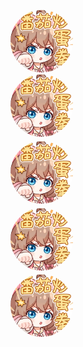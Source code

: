 <a href="https://b23.tv/6nsLn4"><img src="./ranquan.jpg" width="100px;" style="border-radius:50%;"/><br /><sub></a>
<a href="https://b23.tv/6nsLn4"><img src="./ranquan.jpg" width="100px;" style="border-radius:50%;"/><br /><sub></a>
<a href="https://b23.tv/6nsLn4"><img src="./ranquan.jpg" width="100px;" style="border-radius:50%;"/><br /><sub></a>
<a href="https://b23.tv/6nsLn4"><img src="./ranquan.jpg" width="100px;" style="border-radius:50%;"/><br /><sub></a>
<a href="https://b23.tv/6nsLn4"><img src="./ranquan.jpg" width="100px;" style="border-radius:50%;"/><br /><sub></a>

